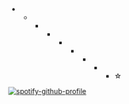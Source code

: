  - - - - - - - - - ☆
<!---
sillygarfieldsilly/sillygarfieldsilly is a ✨ special ✨ repository because its `README.md` (this file) appears on your GitHub profile.
You can click the Preview link to take a look at your changes.
--->
[![spotify-github-profile](https://spotify-github-profile.vercel.app/api/view?uid=nc2xu7jzn4t26bh1k2ljmaeky&cover_image=true&theme=default&show_offline=false&background_color=121212&interchange=false)](https://spotify-github-profile.vercel.app/api/view?uid=nc2xu7jzn4t26bh1k2ljmaeky&redirect=true)
